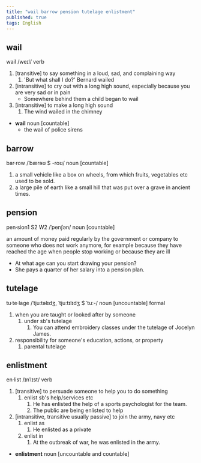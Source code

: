```yaml
---
title: "wail barrow pension tutelage enlistment"
published: true
tags: English
---
```


## wail

wail /weɪl/ verb

1. [transitive] to say something in a loud, sad, and complaining way
   1. 'But what shall I do?' Bernard wailed
2. [intransitive] to cry out with a long high sound, especially because you are
   very sad or in pain
   - Somewhere behind them a child began to wail
3. [intransitive] to make a long high sound
   1. The wind wailed in the chimney

- **wail** noun [countable]
  - the wail of police sirens

## barrow

bar·row /ˈbærəʊ $ -roʊ/ noun [countable]

1. a small vehicle like a box on wheels, from which fruits, vegetables etc used
   to be sold.
2. a large pile of earth like a small hill that was put over a grave in ancient times.

## pension

pen·sion1 S2 W2 /ˈpenʃən/ noun [countable]

an amount of money paid regularly by the government or company to someone who
does not work anymore, for example because they have reached the age  when
people stop working or because they are ill

- At what age can you start drawing your pension?
- She pays a quarter of her salary into a pension plan.

## tutelage

tu·te·lage /ˈtjuːtəlɪdʒ, ˈtjuːtɪlɪdʒ $ ˈtuː-/ noun [uncountable] formal

1. when you are taught or looked after by someone
   1. under sb's tutelage
      1. You can attend embroidery classes under the tutelage of Jocelyn James.
2. responsibility for someone's education, actions, or property
   1. parental tutelage

## enlistment

en·list /ɪnˈlɪst/ verb

1. [transitive] to persuade someone to help you to do something
   1. enlist sb's help/services etc
      1. He has enlisted the help of a sports psychologist for the team.
      2. The public are being enlisted to help
2. [intransitive, transitive usually passive] to join the army, navy etc
   1. enlist as
      1. He enlisted as a private
   2. enlist in
      1. At the outbreak of war, he was enlisted in the army.

- **enlistment** noun [uncountable and countable]